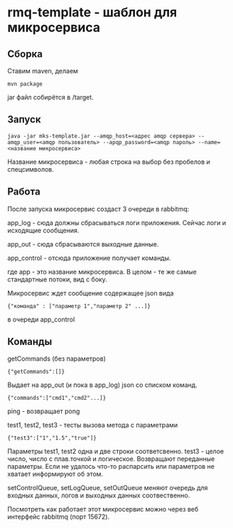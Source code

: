 # rmq-template - шаблон для микросервиса

## Сборка
Ставим maven, делаем
```
mvn package
```
jar файл собирётся в /target.

## Запуск
```
java -jar mks-template.jar --amqp_host=<адрес amqp сервера> --amqp_user=<amqp пользователь> --apqp_password=<amqp пароль> --name=<название микросервиса>
```
Название микросервиса - любая строка на выбор без пробелов и спецсимволов.

## Работа
После запуска микросервис создаст 3 очереди в rabbitmq:

app_log - сюда должны сбрасываться логи приложения. Сейчас логи и исходящие сообщения.

app_out - сюда сбрасываются выходные данные.

app_control - отсюда приложение получает команды.

где app - это название микросервиса. В целом - те же самые стандартные потоки, вид с боку.

Микросервис ждет сообщение содержащее json вида 
```
{"команда" : ["параметр 1","параметр 2" ...]}
```
в очереди app_control

## Команды
getCommands (без параметров)
```
{"getCommands":[]}
```
Выдает на app_out (и пока в app_log) json со списком команд.
```
{"commands":["cmd1","cmd2"...]}
```
ping - возвращает pong

test1, test2, test3 - тесты вызова метода с параметрами
```
{"test3":["1","1.5","true"]}
```
Параметры test1, test2 одна и две строки соответсвенно. test3 - целое число, число с плав.точкой и логическое. Возвращают переданные параметры. Если не удалось что-то распарсить или параметров не хватает информируют об этом.

setControlQueue, setLogQueue, setOutQueue меняют очередь для входных данных, логов и выходных данных соотвественно.

Посмотреть как работает этот микросервис можно через веб интерфейс rabbitmq (порт 15672).
